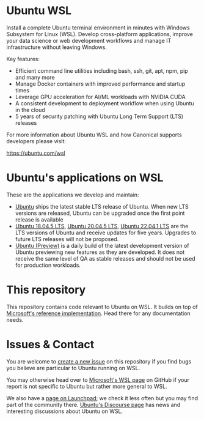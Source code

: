 # Ubuntu WSL

Install a complete Ubuntu terminal environment in minutes with Windows Subsystem for Linux (WSL). Develop cross-platform applications, improve your data science or web development workflows and manage IT infrastructure without leaving Windows.

Key features:
  - Efficient command line utilities including bash, ssh, git, apt, npm, pip and many more
  - Manage Docker containers with improved performance and startup times
  - Leverage GPU acceleration for AI/ML workloads with NVIDIA CUDA
  - A consistent development to deployment workflow when using Ubuntu in the cloud
  - 5 years of security patching with Ubuntu Long Term Support (LTS) releases

For more information about Ubuntu WSL and how Canonical supports developers please visit:

https://ubuntu.com/wsl

# Ubuntu's applications on WSL
These are the applications we develop and maintain:
- [Ubuntu](https://apps.microsoft.com/store/detail/ubuntu/9PDXGNCFSCZV) ships the latest stable LTS release of Ubuntu. When new LTS versions are released, Ubuntu can be upgraded once the first point release is available
- [Ubuntu 18.04.5 LTS](https://apps.microsoft.com/store/detail/ubuntu-18045-lts/9PNKSF5ZN4SW), [Ubuntu 20.04.5 LTS](https://apps.microsoft.com/store/detail/ubuntu-20045-lts/9MTTCL66CPXJ), [Ubuntu 22.04.1 LTS](https://apps.microsoft.com/store/detail/ubuntu-22041-lts/9PN20MSR04DW) are the LTS versions of Ubuntu and receive updates for five years. Upgrades to future LTS releases will not be proposed.
- [Ubuntu (Preview)](https://apps.microsoft.com/store/detail/ubuntu-preview/9P7BDVKVNXZ6) is a daily build of the latest development version of Ubuntu previewing new features as they are developed. It does not receive the same level of QA as stable releases and should not be used for production workloads.

# This repository
This repository contains code relevant to Ubuntu on WSL. It builds on top of [Microsoft's reference implementation](https://github.com/microsoft/WSL-DistroLauncher). Head there for any documentation needs.

# Issues & Contact
You are welcome to [create a new issue](https://github.com/ubuntu/WSL/issues/new/choose) on this repository if you find bugs you believe are particular to Ubuntu running on WSL.

You may otherwise head over to [Microsoft's WSL page](https://github.com/microsoft/WSL/issues/) on GitHub if your report is not specific to Ubuntu but rather more general to WSL.

We also have a [page on Launchpad](https://launchpad.net/ubuntuwsl); we check it less often but you may find part of the community there. [Ubuntu's Discourse page](https://discourse.ubuntu.com/c/wsl2/27) has news and interesting discussions about Ubuntu on WSL.